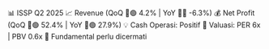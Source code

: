 📊 ISSP Q2 2025
📈 Revenue (QoQ 🔼🟢 4.2% | YoY 🔻🔴 -6.3%)
💰 Net Profit (QoQ 🔼🟢 52.4% | YoY 🔼🟢 27.9%)
💡 Cash Operasi: Positif
🧮 Valuasi: PER 6x | PBV 0.6x
🧱 Fundamental perlu dicermati
